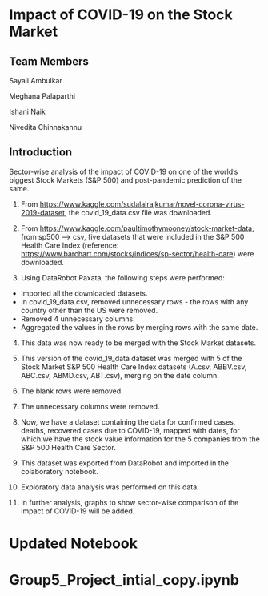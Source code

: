 # Impact of COVID-19 on the Stock Market
## Team Members

Sayali Ambulkar

Meghana Palaparthi

Ishani Naik

Nivedita Chinnakannu
## Introduction
Sector-wise analysis of the impact of COVID-19 on one of the world’s biggest Stock Markets (S&P 500) and post-pandemic prediction of the same.

1. From https://www.kaggle.com/sudalairajkumar/novel-corona-virus-2019-dataset, the covid_19_data.csv file was downloaded.

2. From https://www.kaggle.com/paultimothymooney/stock-market-data, from sp500 --> csv, five datasets that were included in the S&P 500 Health Care Index (reference: https://www.barchart.com/stocks/indices/sp-sector/health-care) were downloaded.

3. Using DataRobot Paxata, the following steps were performed:

* Imported all the downloaded datasets.
* In covid_19_data.csv, removed unnecessary rows - the rows with any country other than the US were removed.
* Removed 4 unnecessary columns.
* Aggregated the values in the rows by merging rows with the same date.

4. This data was now ready to be merged with the Stock Market datasets.

5. This version of the covid_19_data dataset was merged with 5 of the Stock Market S&P 500 Health Care Index datasets (A.csv, ABBV.csv, ABC.csv, ABMD.csv, ABT.csv), merging on the date column.

6. The blank rows were removed.

7. The unnecessary columns were removed.

8. Now, we have a dataset containing the data for confirmed cases, deaths, recovered cases due to COVID-19, mapped with dates, for which we have the stock value information for the 5 companies from the S&P 500 Health Care Sector.

9. This dataset was exported from DataRobot and imported in the colaboratory notebook.

10. Exploratory data analysis was performed on this data.

11. In further analysis, graphs to show sector-wise comparison of the impact of COVID-19 will be added.

# Updated Notebook
# Group5_Project_intial_copy.ipynb
